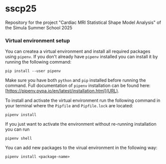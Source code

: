 # sscp25
Repository for the project "Cardiac MRI Statistical Shape Model Analysis" of the Simula Summer School 2025


### Virtual environment setup

You can createa a virtual environment and install all required packages using `pipenv`. If you don't already have `pipenv` installed you can install it by running the following command:

```
pip install --user pipenv
```

Make sure you have both `python` and `pip` installed before running the command. Full documentation of `pipenv` installation can be found here: [https://pipenv.pypa.io/en/latest/installation.html](URL).


To install and activate the virtual environment run the following command in your terminal where the `Pipfile` and `Pipfile.lock` are located:

```
pipenv install
```

If you just want to activate the environment without re-running installation you can run

```
pipenv shell
```

You can add new packages to the virual environment in the following way:

```
pipenv install <package-name>
```